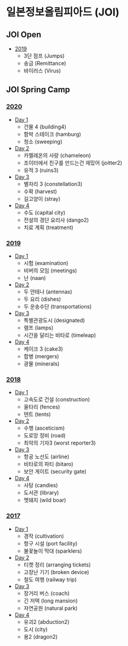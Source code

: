 # 일본정보올림피아드 (JOI)

## JOI Open 

- [2019](https://raw.githubusercontent.com/ho94949/oi-korean-translate/master/JOI/Open/2019/JOIOC2019.pdf) 
  - 3단 점프 (Jumps)
  - 송금 (Remittance)
  - 바이러스 (Virus)

## JOI Spring Camp

### [2020](https://raw.githubusercontent.com/ho94949/oi-korean-translate/master/JOI/Spring%20Camp/2020/JOISC2020.pdf)
- [Day 1](https://raw.githubusercontent.com/ho94949/oi-korean-translate/master/JOI/Spring%20Camp/2020/Day1/JOISC2020Day1.pdf)
    - 건물 4 (building4)
    - 함박 스테이크 (hamburg)
    - 청소 (sweeping)
- [Day 2](https://raw.githubusercontent.com/ho94949/oi-korean-translate/master/JOI/Spring%20Camp/2020/Day2/JOISC2020Day2.pdf)
    - 카멜레온의 사랑 (chameleon)
    - 조이터에서 친구를 만드는건 재밌어 (joitter2)
    - 유적 3 (ruins3)
- [Day 3](https://raw.githubusercontent.com/ho94949/oi-korean-translate/master/JOI/Spring%20Camp/2020/Day3/JOISC2020Day3.pdf)
    - 별자리 3 (constellation3)
    - 수확 (harvest)
    - 길고양이 (stray)
- [Day 4](https://raw.githubusercontent.com/ho94949/oi-korean-translate/master/JOI/Spring%20Camp/2020/Day4/JOISC2020Day4.pdf)
    - 수도 (capital city)
    - 전설의 경단 요리사 (dango2)
    - 치료 계획 (treatment)

### [2019](https://raw.githubusercontent.com/ho94949/oi-korean-translate/master/JOI/Spring%20Camp/2019/JOISC2019.pdf)
- [Day 1](https://raw.githubusercontent.com/ho94949/oi-korean-translate/master/JOI/Spring%20Camp/2019/Day1/JOISC2019Day1.pdf)
    - 시험 (examination)
    - 비버의 모임 (meetings)
    - 난 (naan)
- [Day 2](https://raw.githubusercontent.com/ho94949/oi-korean-translate/master/JOI/Spring%20Camp/2019/Day2/JOISC2019Day2.pdf)
    - 두 안테나 (antennas)
    - 두 요리 (dishes)
    - 두 운송수단 (transportations)
- [Day 3](https://raw.githubusercontent.com/ho94949/oi-korean-translate/master/JOI/Spring%20Camp/2019/Day3/JOISC2019Day3.pdf)
    - 특별관광도시 (designated)
    - 램프 (lamps)
    - 시간을 달리는 비타로 (timeleap)
- [Day 4](https://raw.githubusercontent.com/ho94949/oi-korean-translate/master/JOI/Spring%20Camp/2019/Day4/JOISC2019Day4.pdf)
    - 케이크 3 (cake3)
    - 합병 (mergers)
    - 광물 (minerals)
### [2018](https://raw.githubusercontent.com/ho94949/oi-korean-translate/master/JOI/Spring%20Camp/2018/JOISC2018.pdf)
- [Day 1](https://raw.githubusercontent.com/ho94949/oi-korean-translate/master/JOI/Spring%20Camp/2018/Day1/JOISC2018Day1.pdf)
    - 고속도로 건설 (construction)
    - 울타리 (fences)
    - 텐트 (tents) 
- [Day 2](https://raw.githubusercontent.com/ho94949/oi-korean-translate/master/JOI/Spring%20Camp/2018/Day2/JOISC2018Day2.pdf)
    - 수행 (asceticism)
    - 도로망 정비 (road)
    - 최악의 기자3 (worst reporter3) 
- [Day 3](https://raw.githubusercontent.com/ho94949/oi-korean-translate/master/JOI/Spring%20Camp/2018/Day3/JOISC2018Day3.pdf)
    - 항공 노선도 (airline)
    - 비타로의 파티 (bitaro)
    - 보안 게이트 (security gate) 
- [Day 4](https://raw.githubusercontent.com/ho94949/oi-korean-translate/master/JOI/Spring%20Camp/2018/Day4/JOISC2018Day4.pdf)
    - 사탕 (candies)
    - 도서관 (library)
    - 멧돼지 (wild boar) 

### [2017](https://raw.githubusercontent.com/ho94949/oi-korean-translate/master/JOI/Spring%20Camp/2017/JOISC2017.pdf)
- [Day 1](https://raw.githubusercontent.com/ho94949/oi-korean-translate/master/JOI/Spring%20Camp/2017/Day1/JOISC2017Day1.pdf)
    - 경작 (cultivation)
    - 항구 시설 (port facility)
    - 불꽃놀이 막대 (sparklers)
- [Day 2](https://raw.githubusercontent.com/ho94949/oi-korean-translate/master/JOI/Spring%20Camp/2017/Day2/JOISC2017Day2.pdf)
    - 티켓 정리 (arranging tickets)
    - 고장난 기기 (broken device)
    - 철도 여행 (railway trip)
- [Day 3](https://raw.githubusercontent.com/ho94949/oi-korean-translate/master/JOI/Spring%20Camp/2017/Day3/JOISC2017Day3.pdf)
    - 장거리 버스 (coach)
    - 긴 저택 (long mansion)
    - 자연공원 (natural park)
- [Day 4](https://raw.githubusercontent.com/ho94949/oi-korean-translate/master/JOI/Spring%20Camp/2017/Day4/JOISC2017Day4.pdf)
    - 유괴2 (abduction2)
    - 도시 (city)
    - 용2 (dragon2)
